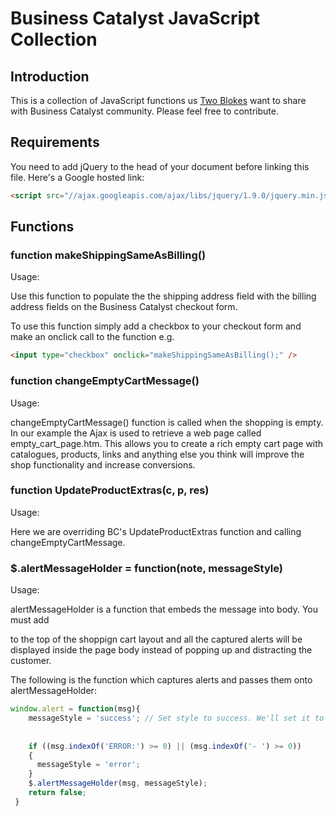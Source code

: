 Business Catalyst JavaScript Collection
=============

Introduction
-------------

This is a collection of JavaScript functions us [Two Blokes](http://www.twoblokeswithapostie.com) want to share with Business Catalyst community. Please feel free to contribute.


Requirements
-------------

You need to add jQuery to the head of your document before linking this file. Here's a Google hosted link:

```html
<script src="//ajax.googleapis.com/ajax/libs/jquery/1.9.0/jquery.min.js"></script>
```

Functions
-------------

### function makeShippingSameAsBilling()

Usage: 

Use this function to populate the the shipping address field with the billing address fields on the Business Catalyst checkout form.

To use this function simply add a checkbox to your checkout form and make an onclick call to the function e.g.

```html
<input type="checkbox" onclick="makeShippingSameAsBilling();" />
```

### function changeEmptyCartMessage()

Usage:

changeEmptyCartMessage() function is called when the shopping is empty. In our example the Ajax is used to retrieve a web page called empty_cart_page.htm. This allows you to create a rich empty cart page with catalogues, products, links and anything else you think will improve the shop functionality and increase conversions.

### function UpdateProductExtras(c, p, res)

Usage:

Here we are overriding BC's UpdateProductExtras function and calling changeEmptyCartMessage. 

### $.alertMessageHolder = function(note, messageStyle)

Usage:

alertMessageHolder is a function that embeds the message into body. You must add <div id="alertMessageHolder"><p></p></div> to the top of the shoppign cart layout and all the captured alerts will be displayed inside the page body instead of popping up and distracting the customer.

The following is the function which captures alerts and passes them onto alertMessageHolder:

```javascript
window.alert = function(msg){
    messageStyle = 'success'; // Set style to success. We'll set it to error later on if the message is the Error message. Done so you can apply different styles    
    
    
    if ((msg.indexOf('ERROR:') >= 0) || (msg.indexOf('- ') >= 0))
    {
      messageStyle = 'error';  
    }   
    $.alertMessageHolder(msg, messageStyle);
    return false;
 }
 ```
  


